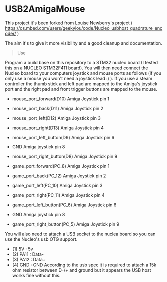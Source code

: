# USB2AmigaMouse

This project it's been forked from Louise Newberry's project ( https://os.mbed.com/users/geekylou/code/Nucleo_usbhost_quadrature_encoder/ )

The aim it's to give it more visibility and a good cleanup and documentation. 

>Use

Program a build base on this repository to a STM32 nucleo board (I tested this on a NUCLEO STM32F411 board). You will then need connect the Nucleo board to your computers joystick and mouse ports as follows (if you only use a mouse you won't need a joystick lead :) ). If you use a steam controller the thumb stick and left pad are mapped to the Amiga's joystick port and the right pad and front trigger buttons are mapped to the mouse.

- mouse_port_forward(D10)        Amiga Joystick pin 1
- mouse_port_back(D11)           Amiga Joystick pin 2
- mouse_port_left(D12)           Amiga Joystick pin 3
- mouse_port_right(D13)          Amiga Joystick pin 4
- mouse_port_left_button(D9)     Amiga Joystick pin 6
- GND                            Amiga joystick pin 8
- mouse_port_right_button(D8)    Amiga Joystick pin 9


- game_port_forward(PC_8)        Amiga Joystick pin 1
- game_port_back(PC_12)          Amiga Joystick pin 2
- game_port_left(PC_10)          Amiga Joystick pin 3
- game_port_right(PC_11)         Amiga Joystick pin 4
- game_port_left_button(PC_6)    Amiga Joystick pin 6
- GND                            Amiga joystick pin 8
- game_port_right_button(PC_5)   Amiga Joystick pin 9

You will also need to attach a USB socket to the nuclea board so you can use the Nucleo's usb OTG support.

- (1) 5V   : 5v
- (2) PA11 : Data-
- (3) PA12 : Data+
- (4) GND  : GND
According to the usb spec it is required to attach a 15k ohm resistor between D-/+ and ground but it appears the USB host works fine without this.
